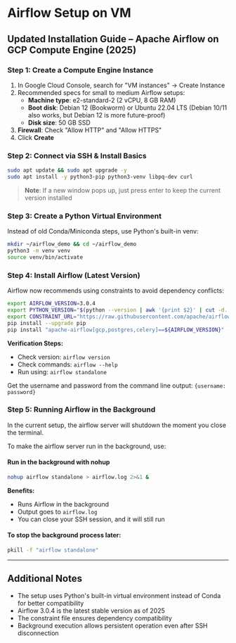 # Airflow Setup on VM

## Updated Installation Guide – Apache Airflow on GCP Compute Engine (2025)

### Step 1: Create a Compute Engine Instance

1. In Google Cloud Console, search for "VM instances" → Create Instance
2. Recommended specs for small to medium Airflow setups:
   - **Machine type**: e2-standard-2 (2 vCPU, 8 GB RAM)
   - **Boot disk**: Debian 12 (Bookworm) or Ubuntu 22.04 LTS (Debian 10/11 also works, but Debian 12 is more future-proof)
   - **Disk size**: 50 GB SSD
3. **Firewall**: Check "Allow HTTP" and "Allow HTTPS"
4. Click **Create**

### Step 2: Connect via SSH & Install Basics

```bash
sudo apt update && sudo apt upgrade -y
sudo apt install -y python3-pip python3-venv libpq-dev curl
```

> **Note**: If a new window pops up, just press enter to keep the current version installed

### Step 3: Create a Python Virtual Environment

Instead of old Conda/Miniconda steps, use Python's built-in venv:

```bash
mkdir ~/airflow_demo && cd ~/airflow_demo
python3 -m venv venv
source venv/bin/activate
```

### Step 4: Install Airflow (Latest Version)

Airflow now recommends using constraints to avoid dependency conflicts:

```bash
export AIRFLOW_VERSION=3.0.4
export PYTHON_VERSION="$(python --version | awk '{print $2}' | cut -d. -f1-2)"
export CONSTRAINT_URL="https://raw.githubusercontent.com/apache/airflow/constraints-${AIRFLOW_VERSION}/constraints-${PYTHON_VERSION}.txt"
pip install --upgrade pip
pip install "apache-airflow[gcp,postgres,celery]==${AIRFLOW_VERSION}" --constraint "${CONSTRAINT_URL}"
```

**Verification Steps:**
- Check version: `airflow version`
- Check commands: `airflow --help`
- Run using: `airflow standalone`

Get the username and password from the command line output: `{username: password}`

### Step 5: Running Airflow in the Background

In the current setup, the airflow server will shutdown the moment you close the terminal.

To make the airflow server run in the background, use:

#### Run in the background with nohup

```bash
nohup airflow standalone > airflow.log 2>&1 &
```

**Benefits:**
- Runs Airflow in the background
- Output goes to `airflow.log`
- You can close your SSH session, and it will still run

#### To stop the background process later:

```bash
pkill -f "airflow standalone"
```

---

## Additional Notes

- The setup uses Python's built-in virtual environment instead of Conda for better compatibility
- Airflow 3.0.4 is the latest stable version as of 2025
- The constraint file ensures dependency compatibility
- Background execution allows persistent operation even after SSH disconnection